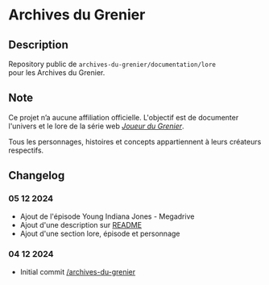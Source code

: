 # Archives du Grenier
## Description
Repository public de `archives-du-grenier/documentation/lore` pour les Archives du Grenier.
## Note
Ce projet n’a aucune affiliation officielle. L'objectif est de documenter l'univers et le lore de la série web _[Joueur du Grenier](https://www.youtube.com/@joueurdugrenier)_.

Tous les personnages, histoires et concepts appartiennent à leurs créateurs respectifs.
## Changelog
### 05 12 2024
- Ajout de l'épisode Young Indiana Jones - Megadrive
- Ajout d'une description sur [README](README.md)
- Ajout d'une section lore, épisode et personnage
### 04 12 2024
- Initial commit [/archives-du-grenier](https://github.com/Lohkinap/archives-du-grenier)